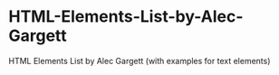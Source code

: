 # HTML-Elements-List-by-Alec-Gargett
HTML Elements List by Alec Gargett (with examples for text elements)
